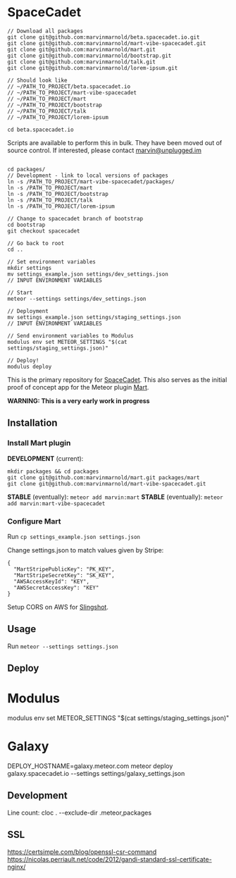 SpaceCadet
==========

````
// Download all packages
git clone git@github.com:marvinmarnold/beta.spacecadet.io.git
git clone git@github.com:marvinmarnold/mart-vibe-spacecadet.git
git clone git@github.com:marvinmarnold/mart.git
git clone git@github.com:marvinmarnold/bootstrap.git
git clone git@github.com:marvinmarnold/talk.git
git clone git@github.com:marvinmarnold/lorem-ipsum.git

// Should look like
// ~/PATH_TO_PROJECT/beta.spacecadet.io
// ~/PATH_TO_PROJECT/mart-vibe-spacecadet
// ~/PATH_TO_PROJECT/mart
// ~/PATH_TO_PROJECT/bootstrap
// ~/PATH_TO_PROJECT/talk
// ~/PATH_TO_PROJECT/lorem-ipsum

cd beta.spacecadet.io

````

Scripts are available to perform this in bulk.
They have been moved out of source control.
If interested, please contact marvin@unplugged.im

````

cd packages/
// Development - link to local versions of packages
ln -s /PATH_TO_PROJECT/mart-vibe-spacecadet/packages/
ln -s /PATH_TO_PROJECT/mart
ln -s /PATH_TO_PROJECT/bootstrap
ln -s /PATH_TO_PROJECT/talk
ln -s /PATH_TO_PROJECT/lorem-ipsum

// Change to spacecadet branch of bootstrap
cd bootstrap
git checkout spacecadet

// Go back to root
cd ..

// Set environment variables
mkdir settings
mv settings_example.json settings/dev_settings.json
// INPUT ENVIRONMENT VARIABLES

// Start
meteor --settings settings/dev_settings.json

// Deployment
mv settings_example.json settings/staging_settings.json
// INPUT ENVIRONMENT VARIABLES

// Send environment variables to Modulus
modulus env set METEOR_SETTINGS "$(cat settings/staging_settings.json)"

// Deploy!
modulus deploy
````




This is the primary repository for [SpaceCadet](https://spacecadet.io). This also serves as the initial proof of concept app for the Meteor plugin [Mart](https://github.com/marvinmarnold/mart).

**WARNING: This is a very early work in progress**

Installation
------------

### Install Mart plugin

**DEVELOPMENT** (current):

```
mkdir packages && cd packages
git clone git@github.com:marvinmarnold/mart.git packages/mart
git clone git@github.com:marvinmarnold/mart-vibe-spacecadet.git
```

**STABLE** (eventually): `meteor add marvin:mart`
**STABLE** (eventually): `meteor add marvin:mart-vibe-spacecadet`

### Configure Mart

Run `cp settings_example.json settings.json`

Change settings.json to match values given by Stripe:

```
{
  "MartStripePublicKey": "PK_KEY",
  "MartStripeSecretKey": "SK_KEY",
  "AWSAccessKeyId": "KEY",
  "AWSSecretAccessKey": "KEY"
}
```

Setup CORS on AWS for [Slingshot](https://github.com/CulturalMe/meteor-slingshot).

Usage
-----

Run `meteor --settings settings.json`

Deploy
------

Modulus
=====
modulus env set METEOR_SETTINGS "$(cat settings/staging_settings.json)"

Galaxy
=====
DEPLOY_HOSTNAME=galaxy.meteor.com meteor deploy galaxy.spacecadet.io --settings settings/galaxy_settings.json

Development
-----------

Line count: cloc . --exclude-dir .meteor,packages


SSL
---
https://certsimple.com/blog/openssl-csr-command
https://nicolas.perriault.net/code/2012/gandi-standard-ssl-certificate-nginx/
